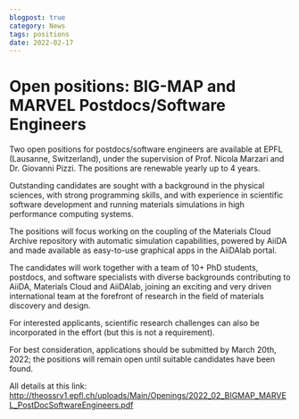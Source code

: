 ```yaml
---
blogpost: true
category: News
tags: positions
date: 2022-02-17
---
```


# Open positions: BIG-MAP and MARVEL Postdocs/Software Engineers

Two open positions for postdocs/software engineers are available at EPFL (Lausanne, Switzerland), under the supervision of Prof. Nicola Marzari and Dr. Giovanni Pizzi. The positions are renewable yearly up to 4 years.

Outstanding candidates are sought with a background in the physical sciences, with strong programming skills, and with experience in scientific software development and running materials simulations in high performance computing systems.

The positions will focus working on the coupling of the Materials Cloud Archive repository with automatic simulation capabilities, powered by AiiDA and made available as easy-to-use graphical apps in the AiiDAlab portal.

The candidates will work together with a team of 10+ PhD students, postdocs, and software specialists with diverse backgrounds contributing to AiiDA, Materials Cloud and AiiDAlab, joining an exciting and very driven international team at the forefront of research in the field of materials discovery and design.

For interested applicants, scientific research challenges can also be incorporated in the effort (but this is not a requirement).

For best consideration, applications should be submitted by March 20th, 2022; the positions will remain open until suitable candidates have been found.

All details at this link: <http://theossrv1.epfl.ch/uploads/Main/Openings/2022_02_BIGMAP_MARVEL_PostDocSoftwareEngineers.pdf>
